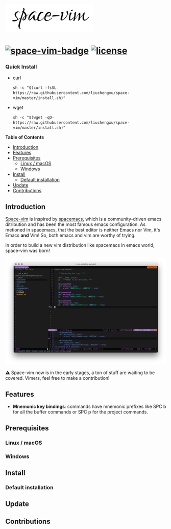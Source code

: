 ![space-vim](doc/img/space-vim.png)


[![space-vim-badge](https://cdn.rawgit.com/liuchengxu/space-vim/master/assets/space-vim-badge.svg)](https://github.com/liuchengxu/space-vim) [![license](https://cdn.rawgit.com/liuchengxu/space-vim/master/assets/license.svg)](https://raw.githubusercontent.com/liuchengxu/space-vim/master/LICENSE)
======================================


### Quick Install

- curl

    ```
    sh -c "$(curl -fsSL https://raw.githubusercontent.com/liuchengxu/space-vim/master/install.sh)"
    ```

- wget

    ```
    sh -c "$(wget -qO- https://raw.githubusercontent.com/liuchengxu/space-vim/master/install.sh)"
    ```

**Table of Contents**

<!-- vim-markdown-toc GFM -->
* [Introduction](#introduction)
* [Features](#features)
* [Prerequisites](#prerequisites)
    * [Linux / macOS](#linux--macos)
    * [Windows](#windows)
* [Install](#install)
    * [Default installation](#default-installation)
* [Update](#update)
* [Contributions](#contributions)

<!-- vim-markdown-toc -->

## Introduction

[Space-vim](https://github.com/liuchengxu/space-vim) is inspired by [spacemacs](https://github.com/syl20bnr/spacemacs), which is a community-driven emacs ditribution and has been the most famous emacs configuration.
As metioned in spacemacs, that the best editor is neither Emacs nor Vim, it's Emacs **and** Vim! So, both emacs and vim are worthy of trying.

In order to build a new vim distribution like spacemacs in emacs world, space-vim was born!

![screenshot](doc/img/screenshot.png)

:warning: Space-vim now is in the early stages, a ton of stuff are waiting to be covered. Vimers, feel free to make a contribution!

## Features

- **Mnemonic key bindings**: commands have mnemonic prefixes like SPC b for all the buffer commands or SPC p for the project commands.

## Prerequisites

### Linux / macOS

### Windows

## Install

### Default installation

## Update

## Contributions
